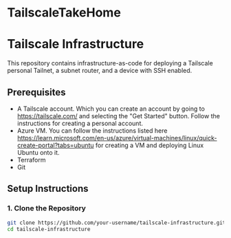 # TailscaleTakeHome
# Tailscale Infrastructure

This repository contains infrastructure-as-code for deploying a Tailscale personal Tailnet, a subnet router, and a device with SSH enabled.

## Prerequisites

- A Tailscale account. Which you can create an account by going to https://tailscale.com/ and selecting the "Get Started" button. Follow the instructions for creating a personal account. 
- Azure VM. You can follow the instructions listed here https://learn.microsoft.com/en-us/azure/virtual-machines/linux/quick-create-portal?tabs=ubuntu for creating a VM and deploying Linux Ubuntu onto it.
- Terraform 
- Git

## Setup Instructions

### 1. Clone the Repository

```bash
git clone https://github.com/your-username/tailscale-infrastructure.git
cd tailscale-infrastructure
